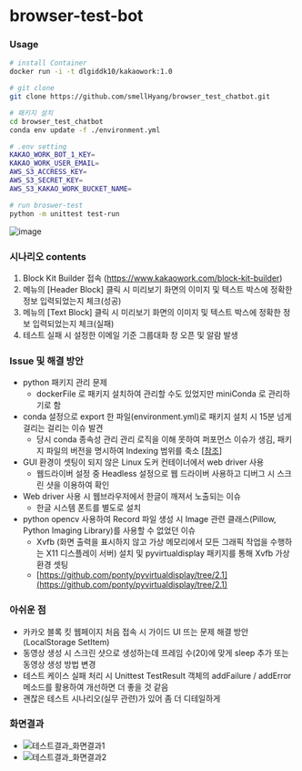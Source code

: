 # browser-test-bot

### Usage

```bash
# install Container
docker run -i -t dlgiddk10/kakaowork:1.0

# git clone
git clone https://github.com/smellHyang/browser_test_chatbot.git

# 패키지 설치
cd browser_test_chatbot
conda env update -f ./environment.yml

# .env setting
KAKAO_WORK_BOT_1_KEY=
KAKAO_WORK_USER_EMAIL=
AWS_S3_ACCRESS_KEY=
AWS_S3_SECRET_KEY=
AWS_S3_KAKAO_WORK_BUCKET_NAME=

# run broswer-test
python -m unittest test-run
```



![image](https://user-images.githubusercontent.com/73684562/116816085-7ff56000-ab9b-11eb-93d0-d92680dd2593.png)


### 시나리오 contents
1. Block Kit Builder 접속 (https://www.kakaowork.com/block-kit-builder)
2. 메뉴의 [Header Block] 클릭 시 미리보기 화면의 이미지 및 텍스트 박스에 정확한 정보 입력되었는지 체크(성공)
3. 메뉴의 [Text Block] 클릭 시 미리보기 화면의 이미지 및 텍스트 박스에 정확한 정보 입력되었는지 체크(실패)
4. 테스트 실패 시 설정한 이메일 기준 그룹대화 창 오픈 및 알람 발생


### Issue 및 해결 방안

- python 패키지 관리 문제
    - dockerFile 로 패키지 설치하여 관리할 수도 있었지만 miniConda 로 관리하기로 함
- conda 설정으로 export 한 파일(environment.yml)로 패키지 설치 시 15분 넘게 걸리는 걸리는 이슈 발견
    - 당시 conda 종속성 관리 관리 로직을 이해 못하여 퍼포먼스 이슈가 생김, 패키지 파일의 버전을 명시하여  Indexing 범위를 축소 [[참조](https://www.anaconda.com/blog/understanding-and-improving-condas-performance)]
- GUI 환경이 셋팅이 되지 않은 Linux 도커 컨테이너에서 web driver 사용
    - 웹드라이버 설정 중 Headless 설정으로 웹 드라이버 사용하고 디버그 시 스크린 샷을 이용하여 확인
- Web driver 사용 시 웹브라우저에서 한글이 깨져서 노출되는 이슈
    - 한글 시스템 폰트를 별도로 설치
- python opencv 사용하여 Record 파일 생성 시 Image 관련 클래스(Pillow, Python Imaging Library)를 사용할 수 없었던 이슈
    - Xvfb (화면 출력을 표시하지 않고 가상 메모리에서 모든 그래픽 작업을 수행하는 X11 디스플레이 서버)  설치 및 pyvirtualdisplay 패키지를 통해 Xvfb 가상 환경 셋팅
    - [https://github.com/ponty/pyvirtualdisplay/tree/2.1](https://github.com/ponty/pyvirtualdisplay/tree/2.1)

### 아쉬운 점

- 카카오 블록 킷 웹페이지 처음 접속 시 가이드 UI 뜨는 문제 해결 방안 (LocalStorage SetItem)
- 동영상 생성 시 스크린 샷으로 생성하는데 프레임 수(20)에 맞게 sleep 추가 또는 동영상 생성 방법 변경
- 테스트 케이스 실패 처리 시 Unittest TestResult 객체의 addFailure / addError 메소드를 활용하여 개선하면 더 좋을 것 같음
- 괜찮은 테스트 시나리오(실무 관련)가 있어 좀 더 디테일하게


### 화면결과

- ![테스트결과_화면결과1](https://user-images.githubusercontent.com/73684562/118298135-0b66dd80-b51a-11eb-976f-5feca00f2d6a.jpeg)
- ![테스트결과_화면결과2](https://user-images.githubusercontent.com/73684562/118298142-0dc93780-b51a-11eb-867c-ce24be35a104.jpeg)

